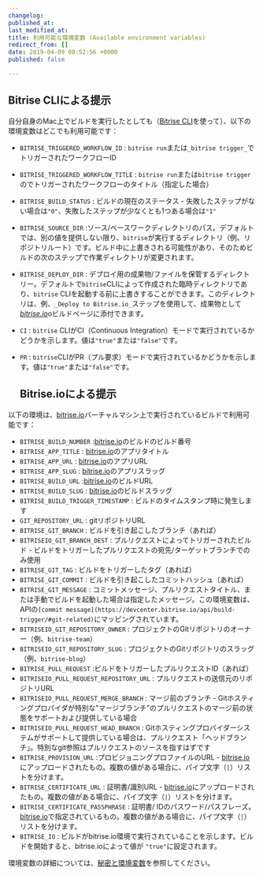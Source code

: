 ```yaml
---
changelog:
published_at:
last_modified_at:
title: 利用可能な環境変数 (Available environment variables)
redirect_from: []
date: 2019-04-09 08:52:56 +0000
published: false

---
```

## Bitrise CLIによる提示

自分自身のMac上でビルドを実行したとしても（[Bitrise CLI](https://www.bitrise.io/cli)を使って）、以下の環境変数はどこでも利用可能です：

* `BITRISE_TRIGGERED_WORKFLOW_ID` : `bitrise run`または`_bitrise trigger_`でトリガーされたワークフローID
* `BITRISE_TRIGGERED_WORKFLOW_TITLE` : `bitrise run`または`bitrise trigger`のでトリガーされたワークフローのタイトル（指定した場合）
* `BITRISE_BUILD_STATUS` : ビルドの現在のステータス - 失敗したステップがない場合は`"0"`、失敗したステップが少なくとも1つある場合は`"1"`
* `BITRISE_SOURCE_DIR` :ソース/ベースワークディレクトリのパス。デフォルトでは、別の値を提供しない限り、`bitrise`が実行するディレクトリ（例、リポジトリルート）です。ビルド中に上書きされる可能性があり、そのためビルドの次のステップで作業ディレクトリが変更されます。
* `BITRISE_DEPLOY_DIR` : デプロイ用の成果物/ファイルを保管するディレクトリー。デフォルトで`bitrise`CLIによって作成された臨時ディレクトリであり、`bitrise` CLIを起動する前に上書きすることができます。このディレクトリは、例、`_Deploy to Bitrise.io_`ステップを使用して、成果物として[_bitrise.io_](https://www.bitrise.io)oビルドページに添付できます。
* `CI` : `bitrise` CLIがCI（Continuous Integration）モードで実行されているかどうかを示します。値は`"true"`または`"false"`です。
* `PR` : `bitrise`CLIがPR（プル要求）モードで実行されているかどうかを示します。値は`"true"`または`"false"`です。

  ## Bitrise.ioによる提示

以下の環境は、[bitrise.io](https://www.bitrise.io)バーチャルマシン上で実行されているビルドで利用可能です：

* `BITRISE_BUILD_NUMBER` :[bitrise.io](https://www.bitrise.io)のビルドのビルド番号
* `BITRISE_APP_TITLE` : [bitrise.io](https://www.bitrise.io)のアプリタイトル
* `BITRISE_APP_URL` :  [bitrise.io](https://www.bitrise.io)のアプリURL
* `BITRISE_APP_SLUG` :  [bitrise.io](https://www.bitrise.io)のアプリスラッグ
* `BITRISE_BUILD_URL` :[bitrise.io](https://www.bitrise.io)のビルドURL
* `BITRISE_BUILD_SLUG` : [bitrise.io](https://www.bitrise.io)のビルドスラッグ
* `BITRISE_BUILD_TRIGGER_TIMESTAMP` : ビルドのタイムスタンプ時に発生します
* `GIT_REPOSITORY_URL` : gitリポジトリURL
* `BITRISE_GIT_BRANCH` : ビルドを引き起こしたブランチ（あれば）
* `BITRISEIO_GIT_BRANCH_DEST` : プルリクエストによってトリガーされたビルド - ビルドをトリガーしたプルリクエストの宛先/ターゲットブランチでのみ使用
* `BITRISE_GIT_TAG` : ビルドをトリガーしたタグ（あれば）
* `BITRISE_GIT_COMMIT` : ビルドを引き起こしたコミットハッシュ（あれば）
* `BITRISE_GIT_MESSAGE` : コミットメッセージ、プルリクエストタイトル、または手動でビルドを起動した場合は指定したメッセージ。この環境変数は、APIの`[commit message](https://devcenter.bitrise.io/api/build-trigger/#git-related)`にマッピングされています。
* `BITRISEIO_GIT_REPOSITORY_OWNER` : プロジェクトのGitリポジトリのオーナー（例、`bitrise-team`）
* `BITRISEIO_GIT_REPOSITORY_SLUG` : プロジェクトのGitリポジトリのスラッグ（例、`bitrise-blog`）
* `BITRISE_PULL_REQUEST` :ビルドをトリガーしたプルリクエストID（あれば）
* `BITRISEIO_PULL_REQUEST_REPOSITORY_URL` : プルリクエストの送信元のリポジトリURL
* `BITRISEIO_PULL_REQUEST_MERGE_BRANCH` : マージ前のブランチ -  Gitホスティングプロバイダが特別な”マージブランチ”のプルリクエストのマージ前の状態をサポートおよび提供している場合
* `BITRISEIO_PULL_REQUEST_HEAD_BRANCH` : Gitホスティングプロバイダーシステムがサポートして提供している場合は、プルリクエスト「ヘッドブランチ」。特別なgit参照はプルリクエストのソースを指すはずです
* `BITRISE_PROVISION_URL` :プロビジョニングプロファイルのURL  -  [bitrise.io](https://www.bitrise.io)にアップロードされたもの。複数の値がある場合に、パイプ文字（`|`）リストを分けます。
* `BITRISE_CERTIFICATE_URL` : 証明書/識別URL  -  [bitrise.io](https://www.bitrise.io)にアップロードされたもの。複数の値がある場合に、パイプ文字（`|`）リストを分けます。
* `BITRISE_CERTIFICATE_PASSPHRASE` : 証明書/ IDのパスワード/パスフレーズ。 [bitrise.io](https://www.bitrise.io)で指定されているもの。複数の値がある場合に、パイプ文字（`|`）リストを分けます。
* `BITRISE_IO` : ビルドがbitrise.io環境で実行されていることを示します。ビルドを開始すると、bitrise.ioによって値が `"true"`に設定されます。

環境変数の詳細については、[秘密と環境変数](/builds/env-vars-secret-env-vars/)を参照してください。